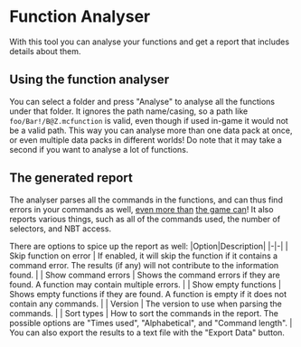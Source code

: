 # Function Analyser
With this tool you can analyse your functions and get a report that includes details about them.

## Using the function analyser
You can select a folder and press "Analyse" to analyse all the functions under that folder. It ignores the path name/casing, so a path like `foo/Bar!/B@Z.mcfunction` is valid, even though if used in-game it would not be a valid path. This way you can analyse more than one data pack at once, or even multiple data packs in different worlds! Do note that it may take a second if you want to analyse a lot of functions.

## The generated report
The analyser parses all the commands in the functions, and can thus find errors in your commands as well, [even more than](https://bugs.mojang.com/browse/MC-165773) [the game can](https://bugs.mojang.com/browse/MC-198113)! It also reports various things, such as all of the commands used, the number of selectors, and NBT access.

There are options to spice up the report as well:
|Option|Description|
|-|-|
| Skip function on error | If enabled, it will skip the function if it contains a command error. The results (if any) will not contribute to the information found. |
| Show command errors | Shows the command errors if they are found. A function may contain multiple errors. |
| Show empty functions | Shows empty functions if they are found. A function is empty if it does not contain any commands. |
| Version | The version to use when parsing the commands. |
| Sort types | How to sort the commands in the report. The possible options are "Times used", "Alphabetical", and "Command length". |
You can also export the results to a text file with the "Export Data" button.
